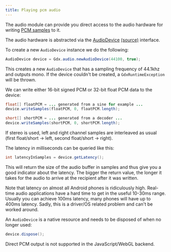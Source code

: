 ```yaml
---
title: Playing pcm audio
---
```

The audio module can provide you direct access to the audio hardware for writing [PCM samples](http://en.wikipedia.org/wiki/Pulse-code_modulation) to it.

The audio hardware is abstracted via the [AudioDevice](http://libgdx.badlogicgames.com/nightlies/docs/api/com/badlogic/gdx/audio/AudioDevice.html) [(source)](https://github.com/libgdx/libgdx/blob/master/gdx/src/com/badlogic/gdx/audio/AudioDevice.java) interface. 

To create a new `AudioDevice` instance we do the following:

```java
AudioDevice device = Gdx.audio.newAudioDevice(44100, true);
```

This creates a new `AudioDevice` that has a sampling frequency of 44.1khz and outputs mono. If the device couldn't be created, a `GdxRuntimeException` will be thrown.

We can write either 16-bit signed PCM or 32-bit float PCM data to the device:

```java
float[] floatPCM = ... generated from a sine for example ...
device.writeSamples(floatPCM, 0, floatPCM.length);

short[] shortPCM = ... generated from a decoder ...
device.writeSamples(shortPCM, 0, shortPCM.length);
```

If stereo is used, left and right channel samples are interleaved as usual (first float/short -> left, second float/short -> right).

The latency in milliseconds can be queried like this:

```java
int latencyInSamples = device.getLatency();
```

This will return the size of the audio buffer in samples and thus give you a good indicator about the latency. The bigger the return value, the longer it takes for the audio to arrive at the recipient after it was written.

Note that latency on almost all Android phones is ridiculously high. Real-time audio applications have a hard time to get in the useful 10-30ms range. Usually you can achieve 100ms latency, many phones will have up to 400ms latency. Sadly, this is a driver/OS related problem and can't be worked around.

An `AudioDevice` is a native resource and needs to be disposed of when no longer used:

```java
device.dispose();
```

Direct PCM output is not supported in the JavaScript/WebGL backend.